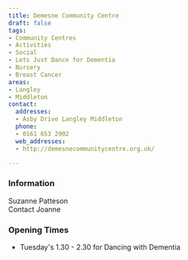 ```yaml
---
title: Demesne Community Centre
draft: false
tags:
- Community Centres
- Activities
- Social
- Lets Just Dance for Dementia
- Nursery
- Breast Cancer
areas:
- Langley
- Middleton
contact:
  addresses:
  - Asby Drive Langley Middleton
  phone:
  - 0161 653 2902
  web_addresses:
  - http://demesnecommunitycentre.org.uk/

---
```


### Information  
Suzanne Patteson  
Contact Joanne

### Opening Times
* Tuesday's 1.30 - 2.30 for Dancing with Dementia